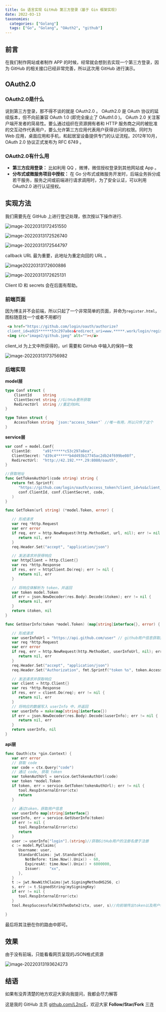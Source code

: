 ```yaml
---
title: Go 语言实现 GitHub 第三方登录（基于 Gin 框架实现)
date: 2022-03-13
taxonomies:
  categories: ["Golang"]
  tags: ["Go", "Golang", "OAuth2", "github"]
---
```


## 前言

在我们制作网站或者制作 APP 的时候，经常就会想到去实现一个第三方登录，因为 GitHub 的相关接口已经非常完善，所以这次用 GitHub 进行演示。

## OAuth2.0

### OAuth2.0是什么

说到第三方登录，那不得不谈的就是 OAuth2.0 。 OAuth2.0 是 OAuth 协议的延续版本，但不向前兼容 OAuth 1.0 (即完全废止了 OAuth1.0 )。 OAuth 2.0 关注客户端开发者的简易性。要么通过组织在资源拥有者和 HTTP 服务商之间的被批准的交互动作代表用户，要么允许第三方应用代表用户获得访问的权限。同时为 Web 应用，桌面应用和手机，和起居室设备提供专门的认证流程。2012年10月， OAuth 2.0 协议正式发布为 RFC 6749 。

### OAuth2.0有什么用

-   **第三方应用登录：** 比如利用 QQ ，微博，微信授权登录到其他网站或 App 。
-   **分布式或微服务项目中授权：** 在 Go 分布式或微服务开发时，后端业务拆分成若干服务，服务之间或前端进行请求调用时，为了安全认证，可以利用 OAuth2.0 进行认证授权。

## 实现方法

我们需要先在 GitHub 上进行登记处理，依次按以下操作进行.

![image-20220313172451550](https://picture.lanlance.cn/i/2023/08/10/64d4736b218b9.png)

![image-20220313172526740](https://picture.lanlance.cn/i/2023/08/10/64d476035db20.png)

![image-20220313172544797](https://picture.lanlance.cn/i/2023/08/10/64d4761f7358c.png)

callback URL 最为重要，此地址为重定向回的 URL 。

![image20220313172600886](https://picture.lanlance.cn/i/2023/08/10/64d47635c11f5.png)

![image-20220313172625131](https://picture.lanlance.cn/i/2023/08/10/64d4764820084.png)

Client ID 和 secrets 会在后面有帮助。

### 前端页面

因为博主并不会前端，所以只起了一个非常简单的页面，并命为`register.html`，图标随意找一个或者不用都行

```html
 <a href="https://github.com/login/oauth/authorize?
 client_id=a915******53c297a8ea&redirect_uri=www.*****.work/login/register.html">
 <img src="image2/github.jpeg" alt=""></a>
```

client_id 为上文中所获得的，url 需要和 GitHub 中输入的保持一致

![image-20220313173756982](https://picture.lanlance.cn/i/2023/08/10/64d4768ac948e.png)

### 后端实现

**model层**

```go
type Conf struct {
    ClientId     string
    ClientSecret string //GitHub里所获取
    RedirectUrl  string //重定向URL
}

type Token struct {
    AccessToken string `json:"access_token"` //唯一有用，所以只传了这个
}
```

**service层**

```go
var conf = model.Conf{
   ClientId:     "a91******c53c297a8ea",
   ClientSecret: "d39c4******b4d493b17745ac2db24f699be08f",
   RedirectUrl:  "http://42.192.***.29:8080/oauth",
}

//获取地址
func GetTokenAuthUrl(code string) string {
   return fmt.Sprintf(
      "https://github.com/login/oauth/access_token?client_id=%s&client_secret=%s&code=%s",
      conf.ClientId, conf.ClientSecret, code,
   )
}

func GetToken(url string) (*model.Token, error) {

   // 形成请求
   var req *http.Request
   var err error
   if req, err = http.NewRequest(http.MethodGet, url, nil); err != nil {
      return nil, err
   }
   req.Header.Set("accept", "application/json")

   // 发送请求并获得响应
   var httpClient = http.Client{}
   var res *http.Response
   if res, err = httpClient.Do(req); err != nil {
      return nil, err
   }

   // 将响应体解析为 token，并返回
   var token model.Token
   if err = json.NewDecoder(res.Body).Decode(&token); err != nil {
      return nil, err
   }
   return &token, nil
}

func GetUserInfo(token *model.Token) (map[string]interface{}, error) {

   // 形成请求
   var userInfoUrl = "https://api.github.com/user" // github用户信息获取接口
   var req *http.Request
   var err error
   if req, err = http.NewRequest(http.MethodGet, userInfoUrl, nil); err != nil {
      return nil, err
   }
   req.Header.Set("accept", "application/json")
   req.Header.Set("Authorization", fmt.Sprintf("token %s", token.AccessToken))

   // 发送请求并获取响应
   var client = http.Client{}
   var res *http.Response
   if res, err = client.Do(req); err != nil {
      return nil, err
   }
   // 将响应的数据写入 userInfo 中，并返回
   var userInfo = make(map[string]interface{})
   if err = json.NewDecoder(res.Body).Decode(&userInfo); err != nil {
      return nil, err
   }
   return userInfo, nil
}
```

**api层**

```go
func Oauth(ctx *gin.Context) {
   var err error
   // 获取 code
   var code = ctx.Query("code")
   // 通过 code, 获取 token
   var tokenAuthUrl = service.GetTokenAuthUrl(code)
   var token *model.Token
   if token, err = service.GetToken(tokenAuthUrl); err != nil {
      tool.RespInternalError(ctx)
      return
   }
​
   // 通过token，获取用户信息
   var userInfo map[string]interface{}
   userInfo, err = service.GetUserInfo(token)
   if err != nil {
      tool.RespInternalError(ctx)
      return
   }
   user := userInfo["login"].(string)//获取GitHub用户的注册名便于注册
   c := model.MyClaims{
      Username: user,
      StandardClaims: jwt.StandardClaims{
         NotBefore: time.Now().Unix() - 60,
         ExpiresAt: time.Now().Unix() + 6000000,
         Issuer:    "xx",
      },
   }
   t := jwt.NewWithClaims(jwt.SigningMethodHS256, c)
   s, err := t.SignedString(mySigningKey)
   if err != nil {
      tool.RespInternalError(ctx)
   }
   tool.RespSuccessfulWithTwoDate2(ctx, user, s)//向前端传出token以及用户名

}
```

最后将其注册在你的路由中即可。

## 效果

由于没有前端，只能看看网页呈现的JSON格式资源

![image-20220313193624273](https://picture.lanlance.cn/i/2023/08/10/64d4769e99046.png)

## 结语
如果有没弄清楚的地方欢迎大家向我提问，我都会尽力解答

这是我的 GitHub 主页 [github.com/L2ncE](https://github.com/L2ncE)，欢迎大家 **Follow/Star/Fork** 三连
